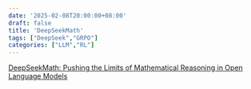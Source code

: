 ```yaml
---
date: '2025-02-08T20:00:00+08:00'
draft: false
title: 'DeepSeekMath'
tags: ["DeepSeek","GRPO"]
categories: ["LLM","RL"]
---
```


[DeepSeekMath: Pushing the Limits of Mathematical Reasoning in Open Language Models](https://xves6ft58q.feishu.cn/docx/HUFzd8XGMo54oDxWjfXce3K7nMf?from=from_copylink)
